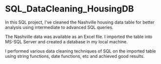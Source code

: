 # SQL_DataCleaning_HousingDB
In this SQL project, I've cleaned the Nashville housing data table for better analysis using intermediate to advanced SQL queries.

The Nashville data was available as an Excel file. I imported the table into MS-SQL Server and created a database in my local machine.

I performed various data cleaning techniques of SQL on the imported table using string functions, date functions, etc and achieved good results.

